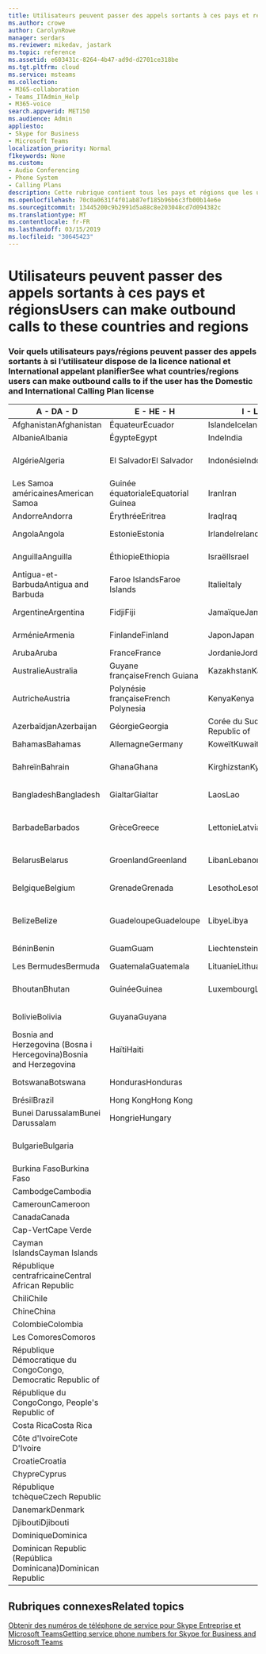 ```yaml
---
title: Utilisateurs peuvent passer des appels sortants à ces pays et régions
ms.author: crowe
author: CarolynRowe
manager: serdars
ms.reviewer: mikedav, jastark
ms.topic: reference
ms.assetid: e603431c-8264-4b47-ad9d-d2701ce318be
ms.tgt.pltfrm: cloud
ms.service: msteams
ms.collection:
- M365-collaboration
- Teams_ITAdmin_Help
- M365-voice
search.appverid: MET150
ms.audience: Admin
appliesto:
- Skype for Business
- Microsoft Teams
localization_priority: Normal
f1keywords: None
ms.custom:
- Audio Conferencing
- Phone System
- Calling Plans
description: Cette rubrique contient tous les pays et régions que les utilisateurs peuvent effectuer des appels sortants vers s’ils disposent d’un Plan de l’appel.
ms.openlocfilehash: 70c0a0631f4f01ab87ef185b96b6c3fb00b14e6e
ms.sourcegitcommit: 13445200c9b2991d5a88c8e203048cd7d094382c
ms.translationtype: MT
ms.contentlocale: fr-FR
ms.lasthandoff: 03/15/2019
ms.locfileid: "30645423"
---
```

# <a name="users-can-make-outbound-calls-to-these-countries-and-regions"></a><span data-ttu-id="b690d-103">Utilisateurs peuvent passer des appels sortants à ces pays et régions</span><span class="sxs-lookup"><span data-stu-id="b690d-103">Users can make outbound calls to these countries and regions</span></span>

### <a name="see-what-countriesregions-users-can-make-outbound-calls-to-if-the-user-has-the-domestic-and-international-calling-plan-license"></a><span data-ttu-id="b690d-104">Voir quels utilisateurs pays/régions peuvent passer des appels sortants à si l’utilisateur dispose de la licence national et International appelant planifier</span><span class="sxs-lookup"><span data-stu-id="b690d-104">See what countries/regions users can make outbound calls to if the user has the Domestic and International Calling Plan license</span></span>

|<span data-ttu-id="b690d-105">**A - D**</span><span class="sxs-lookup"><span data-stu-id="b690d-105">**A - D**</span></span>| <span data-ttu-id="b690d-106">**E - H**</span><span class="sxs-lookup"><span data-stu-id="b690d-106">**E - H**</span></span>|<span data-ttu-id="b690d-107">**I - L**</span><span class="sxs-lookup"><span data-stu-id="b690d-107">**I - L**</span></span>|<span data-ttu-id="b690d-108">**M - O**</span><span class="sxs-lookup"><span data-stu-id="b690d-108">**M - O**</span></span>|<span data-ttu-id="b690d-109">**P - S**</span><span class="sxs-lookup"><span data-stu-id="b690d-109">**P - S**</span></span>|<span data-ttu-id="b690d-110">**T - Z**</span><span class="sxs-lookup"><span data-stu-id="b690d-110">**T - Z**</span></span>|
---|---|---|---|---|---|
|<span data-ttu-id="b690d-111">Afghanistan</span><span class="sxs-lookup"><span data-stu-id="b690d-111">Afghanistan</span></span>|<span data-ttu-id="b690d-112">Équateur</span><span class="sxs-lookup"><span data-stu-id="b690d-112">Ecuador</span></span> |<span data-ttu-id="b690d-113">Islande</span><span class="sxs-lookup"><span data-stu-id="b690d-113">Iceland</span></span> |<span data-ttu-id="b690d-114">Macau</span><span class="sxs-lookup"><span data-stu-id="b690d-114">Macau</span></span> |<span data-ttu-id="b690d-115">Pakistan</span><span class="sxs-lookup"><span data-stu-id="b690d-115">Pakistan</span></span> |<span data-ttu-id="b690d-116">Taïwan</span><span class="sxs-lookup"><span data-stu-id="b690d-116">Taiwan</span></span>   |
|<span data-ttu-id="b690d-117">Albanie</span><span class="sxs-lookup"><span data-stu-id="b690d-117">Albania</span></span>|<span data-ttu-id="b690d-118">Égypte</span><span class="sxs-lookup"><span data-stu-id="b690d-118">Egypt</span></span> |<span data-ttu-id="b690d-119">Inde</span><span class="sxs-lookup"><span data-stu-id="b690d-119">India</span></span> |<span data-ttu-id="b690d-120">Macédoine</span><span class="sxs-lookup"><span data-stu-id="b690d-120">Macedonia</span></span> |<span data-ttu-id="b690d-121">Les Palaos</span><span class="sxs-lookup"><span data-stu-id="b690d-121">Palau</span></span> |<span data-ttu-id="b690d-122">Tadjikistan</span><span class="sxs-lookup"><span data-stu-id="b690d-122">Tajikistan</span></span>   |
|<span data-ttu-id="b690d-123">Algérie</span><span class="sxs-lookup"><span data-stu-id="b690d-123">Algeria</span></span>|<span data-ttu-id="b690d-124">El Salvador</span><span class="sxs-lookup"><span data-stu-id="b690d-124">El Salvador</span></span> |<span data-ttu-id="b690d-125">Indonésie</span><span class="sxs-lookup"><span data-stu-id="b690d-125">Indonesia</span></span> |<span data-ttu-id="b690d-126">Malawi</span><span class="sxs-lookup"><span data-stu-id="b690d-126">Malawi</span></span> |<span data-ttu-id="b690d-127">Palestinian Authority</span><span class="sxs-lookup"><span data-stu-id="b690d-127">Palestinian Authority</span></span> |<span data-ttu-id="b690d-128">Tanzanie</span><span class="sxs-lookup"><span data-stu-id="b690d-128">Tanzania, United Republic of</span></span>  |
|<span data-ttu-id="b690d-129">Les Samoa américaines</span><span class="sxs-lookup"><span data-stu-id="b690d-129">American Samoa</span></span>|<span data-ttu-id="b690d-130">Guinée équatoriale</span><span class="sxs-lookup"><span data-stu-id="b690d-130">Equatorial Guinea</span></span> |<span data-ttu-id="b690d-131">Iran</span><span class="sxs-lookup"><span data-stu-id="b690d-131">Iran</span></span> |<span data-ttu-id="b690d-132">Malaisie</span><span class="sxs-lookup"><span data-stu-id="b690d-132">Malaysia</span></span> |<span data-ttu-id="b690d-133">Panama</span><span class="sxs-lookup"><span data-stu-id="b690d-133">Panama</span></span> | <span data-ttu-id="b690d-134">Thaïlande</span><span class="sxs-lookup"><span data-stu-id="b690d-134">Thailand</span></span>   |
|<span data-ttu-id="b690d-135">Andorre</span><span class="sxs-lookup"><span data-stu-id="b690d-135">Andorra</span></span> |<span data-ttu-id="b690d-136">Érythrée</span><span class="sxs-lookup"><span data-stu-id="b690d-136">Eritrea</span></span> |<span data-ttu-id="b690d-137">Iraq</span><span class="sxs-lookup"><span data-stu-id="b690d-137">Iraq</span></span> |<span data-ttu-id="b690d-138">Mali</span><span class="sxs-lookup"><span data-stu-id="b690d-138">Mali</span></span> |<span data-ttu-id="b690d-139">Paraguay</span><span class="sxs-lookup"><span data-stu-id="b690d-139">Paraguay</span></span> |<span data-ttu-id="b690d-140">Togo</span><span class="sxs-lookup"><span data-stu-id="b690d-140">Togo</span></span>   |
|<span data-ttu-id="b690d-141">Angola</span><span class="sxs-lookup"><span data-stu-id="b690d-141">Angola</span></span> |<span data-ttu-id="b690d-142">Estonie</span><span class="sxs-lookup"><span data-stu-id="b690d-142">Estonia</span></span> |<span data-ttu-id="b690d-143">Irlande</span><span class="sxs-lookup"><span data-stu-id="b690d-143">Ireland</span></span> |<span data-ttu-id="b690d-144">Malte</span><span class="sxs-lookup"><span data-stu-id="b690d-144">Malta</span></span> |<span data-ttu-id="b690d-145">Pérou</span><span class="sxs-lookup"><span data-stu-id="b690d-145">Peru</span></span> | <span data-ttu-id="b690d-146">Trinité-et-Tobago</span><span class="sxs-lookup"><span data-stu-id="b690d-146">Trinidad and Tobago</span></span>  |
|<span data-ttu-id="b690d-147">Anguilla</span><span class="sxs-lookup"><span data-stu-id="b690d-147">Anguilla</span></span> |<span data-ttu-id="b690d-148">Éthiopie</span><span class="sxs-lookup"><span data-stu-id="b690d-148">Ethiopia</span></span> |<span data-ttu-id="b690d-149">Israël</span><span class="sxs-lookup"><span data-stu-id="b690d-149">Israel</span></span> |<span data-ttu-id="b690d-150">Les îles Marshall</span><span class="sxs-lookup"><span data-stu-id="b690d-150">Marshall Islands</span></span> | <span data-ttu-id="b690d-151">Philippines</span><span class="sxs-lookup"><span data-stu-id="b690d-151">Philippines</span></span> | <span data-ttu-id="b690d-152">Turquie</span><span class="sxs-lookup"><span data-stu-id="b690d-152">Turkey</span></span> |
|<span data-ttu-id="b690d-153">Antigua-et-Barbuda</span><span class="sxs-lookup"><span data-stu-id="b690d-153">Antigua and Barbuda</span></span> | <span data-ttu-id="b690d-154">Faroe Islands</span><span class="sxs-lookup"><span data-stu-id="b690d-154">Faroe Islands</span></span> |<span data-ttu-id="b690d-155">Italie</span><span class="sxs-lookup"><span data-stu-id="b690d-155">Italy</span></span> |<span data-ttu-id="b690d-156">Martinique</span><span class="sxs-lookup"><span data-stu-id="b690d-156">Martinique</span></span> |<span data-ttu-id="b690d-157">Pologne</span><span class="sxs-lookup"><span data-stu-id="b690d-157">Poland</span></span> |<span data-ttu-id="b690d-158">Turkménistan</span><span class="sxs-lookup"><span data-stu-id="b690d-158">Turkmenistan</span></span> |
|<span data-ttu-id="b690d-159">Argentine</span><span class="sxs-lookup"><span data-stu-id="b690d-159">Argentina</span></span>|<span data-ttu-id="b690d-160">Fidji</span><span class="sxs-lookup"><span data-stu-id="b690d-160">Fiji</span></span> |<span data-ttu-id="b690d-161">Jamaïque</span><span class="sxs-lookup"><span data-stu-id="b690d-161">Jamaica</span></span> |<span data-ttu-id="b690d-162">Maurice</span><span class="sxs-lookup"><span data-stu-id="b690d-162">Mauritius</span></span> |<span data-ttu-id="b690d-163">Portugal</span><span class="sxs-lookup"><span data-stu-id="b690d-163">Portugal</span></span> |<span data-ttu-id="b690d-164">Îles Turques-et-Caïques</span><span class="sxs-lookup"><span data-stu-id="b690d-164">Turks and Caicos</span></span>   |
|<span data-ttu-id="b690d-165">Arménie</span><span class="sxs-lookup"><span data-stu-id="b690d-165">Armenia</span></span> |<span data-ttu-id="b690d-166">Finlande</span><span class="sxs-lookup"><span data-stu-id="b690d-166">Finland</span></span> |<span data-ttu-id="b690d-167">Japon</span><span class="sxs-lookup"><span data-stu-id="b690d-167">Japan</span></span> |<span data-ttu-id="b690d-168">Mayotte</span><span class="sxs-lookup"><span data-stu-id="b690d-168">Mayotte</span></span> | <span data-ttu-id="b690d-169">Porto Rico</span><span class="sxs-lookup"><span data-stu-id="b690d-169">Puerto Rico</span></span> |<span data-ttu-id="b690d-170">Ouganda</span><span class="sxs-lookup"><span data-stu-id="b690d-170">Uganda</span></span>  |
|<span data-ttu-id="b690d-171">Aruba</span><span class="sxs-lookup"><span data-stu-id="b690d-171">Aruba</span></span> |<span data-ttu-id="b690d-172">France</span><span class="sxs-lookup"><span data-stu-id="b690d-172">France</span></span> |<span data-ttu-id="b690d-173">Jordanie</span><span class="sxs-lookup"><span data-stu-id="b690d-173">Jordan</span></span> |<span data-ttu-id="b690d-174">Mexique</span><span class="sxs-lookup"><span data-stu-id="b690d-174">Mexico</span></span> |<span data-ttu-id="b690d-175">Qatar</span><span class="sxs-lookup"><span data-stu-id="b690d-175">Qatar</span></span> | <span data-ttu-id="b690d-176">Ukraine</span><span class="sxs-lookup"><span data-stu-id="b690d-176">Ukraine</span></span>   |
|<span data-ttu-id="b690d-177">Australie</span><span class="sxs-lookup"><span data-stu-id="b690d-177">Australia</span></span> |<span data-ttu-id="b690d-178">Guyane française</span><span class="sxs-lookup"><span data-stu-id="b690d-178">French Guiana</span></span> |<span data-ttu-id="b690d-179">Kazakhstan</span><span class="sxs-lookup"><span data-stu-id="b690d-179">Kazakhstan</span></span> |<span data-ttu-id="b690d-180">Micronésie</span><span class="sxs-lookup"><span data-stu-id="b690d-180">Micronesia</span></span> |<span data-ttu-id="b690d-181">Réunion</span><span class="sxs-lookup"><span data-stu-id="b690d-181">Reunion</span></span> |<span data-ttu-id="b690d-182">Émirats arabes unis</span><span class="sxs-lookup"><span data-stu-id="b690d-182">United Arab Emirates (U.A.E)</span></span>  |
|<span data-ttu-id="b690d-183">Autriche</span><span class="sxs-lookup"><span data-stu-id="b690d-183">Austria</span></span> |<span data-ttu-id="b690d-184">Polynésie française</span><span class="sxs-lookup"><span data-stu-id="b690d-184">French Polynesia</span></span> |<span data-ttu-id="b690d-185">Kenya</span><span class="sxs-lookup"><span data-stu-id="b690d-185">Kenya</span></span> |<span data-ttu-id="b690d-186">Moldavie</span><span class="sxs-lookup"><span data-stu-id="b690d-186">Moldova, Republic of</span></span> |<span data-ttu-id="b690d-187">Roumanie</span><span class="sxs-lookup"><span data-stu-id="b690d-187">Romania</span></span> |<span data-ttu-id="b690d-188">Royaume-Uni (R.-U.)</span><span class="sxs-lookup"><span data-stu-id="b690d-188">United Kingdom (U.K.)</span></span> |
|<span data-ttu-id="b690d-189">Azerbaïdjan</span><span class="sxs-lookup"><span data-stu-id="b690d-189">Azerbaijan</span></span> |<span data-ttu-id="b690d-190">Géorgie</span><span class="sxs-lookup"><span data-stu-id="b690d-190">Georgia</span></span> |<span data-ttu-id="b690d-191">Corée du Sud</span><span class="sxs-lookup"><span data-stu-id="b690d-191">Korea, Republic of</span></span> |<span data-ttu-id="b690d-192">Monaco</span><span class="sxs-lookup"><span data-stu-id="b690d-192">Monaco</span></span> | <span data-ttu-id="b690d-193">Russie</span><span class="sxs-lookup"><span data-stu-id="b690d-193">Russian Federation</span></span> |<span data-ttu-id="b690d-194">États-Unis</span><span class="sxs-lookup"><span data-stu-id="b690d-194">United States (U.S.)</span></span>  |
|<span data-ttu-id="b690d-195">Bahamas</span><span class="sxs-lookup"><span data-stu-id="b690d-195">Bahamas</span></span> |<span data-ttu-id="b690d-196">Allemagne</span><span class="sxs-lookup"><span data-stu-id="b690d-196">Germany</span></span> |<span data-ttu-id="b690d-197">Koweït</span><span class="sxs-lookup"><span data-stu-id="b690d-197">Kuwait</span></span> |<span data-ttu-id="b690d-198">Mongolie</span><span class="sxs-lookup"><span data-stu-id="b690d-198">Mongolia</span></span> |<span data-ttu-id="b690d-199">Rwanda</span><span class="sxs-lookup"><span data-stu-id="b690d-199">Rwanda</span></span> | <span data-ttu-id="b690d-200">Uruguay</span><span class="sxs-lookup"><span data-stu-id="b690d-200">Uruguay</span></span> |
|<span data-ttu-id="b690d-201">Bahreïn</span><span class="sxs-lookup"><span data-stu-id="b690d-201">Bahrain</span></span> |<span data-ttu-id="b690d-202">Ghana</span><span class="sxs-lookup"><span data-stu-id="b690d-202">Ghana</span></span> |<span data-ttu-id="b690d-203">Kirghizstan</span><span class="sxs-lookup"><span data-stu-id="b690d-203">Kyrgyzstan</span></span> |<span data-ttu-id="b690d-204">Monténégro</span><span class="sxs-lookup"><span data-stu-id="b690d-204">Montenegro</span></span> | <span data-ttu-id="b690d-205">Saint-Christophe-et-Niévès</span><span class="sxs-lookup"><span data-stu-id="b690d-205">Saint Kitts and Nevis</span></span> |<span data-ttu-id="b690d-206">Ouzbékistan</span><span class="sxs-lookup"><span data-stu-id="b690d-206">Uzbekistan</span></span>  |
|<span data-ttu-id="b690d-207">Bangladesh</span><span class="sxs-lookup"><span data-stu-id="b690d-207">Bangladesh</span></span> |<span data-ttu-id="b690d-208">Gialtar</span><span class="sxs-lookup"><span data-stu-id="b690d-208">Gialtar</span></span> |<span data-ttu-id="b690d-209">Laos</span><span class="sxs-lookup"><span data-stu-id="b690d-209">Lao</span></span> |<span data-ttu-id="b690d-210">Montserrat</span><span class="sxs-lookup"><span data-stu-id="b690d-210">Montserrat</span></span> | <span data-ttu-id="b690d-211">Sainte Lucie</span><span class="sxs-lookup"><span data-stu-id="b690d-211">Saint Lucia</span></span> |<span data-ttu-id="b690d-212">Vatican</span><span class="sxs-lookup"><span data-stu-id="b690d-212">Vatican City State</span></span>  |
|<span data-ttu-id="b690d-213">Barbade</span><span class="sxs-lookup"><span data-stu-id="b690d-213">Barbados</span></span> |<span data-ttu-id="b690d-214">Grèce</span><span class="sxs-lookup"><span data-stu-id="b690d-214">Greece</span></span> |<span data-ttu-id="b690d-215">Lettonie</span><span class="sxs-lookup"><span data-stu-id="b690d-215">Latvia</span></span> |<span data-ttu-id="b690d-216">Maroc</span><span class="sxs-lookup"><span data-stu-id="b690d-216">Morocco</span></span> |<span data-ttu-id="b690d-217">Saint-Vincent-et-les-Grenadines</span><span class="sxs-lookup"><span data-stu-id="b690d-217">Saint Vincent and the Grenadines</span></span> |<span data-ttu-id="b690d-218">Venezuela</span><span class="sxs-lookup"><span data-stu-id="b690d-218">Venezuela</span></span>   |
|<span data-ttu-id="b690d-219">Belarus</span><span class="sxs-lookup"><span data-stu-id="b690d-219">Belarus</span></span> |<span data-ttu-id="b690d-220">Groenland</span><span class="sxs-lookup"><span data-stu-id="b690d-220">Greenland</span></span> |<span data-ttu-id="b690d-221">Liban</span><span class="sxs-lookup"><span data-stu-id="b690d-221">Lebanon</span></span> |<span data-ttu-id="b690d-222">Mozambique</span><span class="sxs-lookup"><span data-stu-id="b690d-222">Mozambique</span></span> | <span data-ttu-id="b690d-223">Saint-Marin</span><span class="sxs-lookup"><span data-stu-id="b690d-223">San Marino</span></span> |<span data-ttu-id="b690d-224">Vietnam</span><span class="sxs-lookup"><span data-stu-id="b690d-224">Viet Nam</span></span>  |
|<span data-ttu-id="b690d-225">Belgique</span><span class="sxs-lookup"><span data-stu-id="b690d-225">Belgium</span></span> |<span data-ttu-id="b690d-226">Grenade</span><span class="sxs-lookup"><span data-stu-id="b690d-226">Grenada</span></span> |<span data-ttu-id="b690d-227">Lesotho</span><span class="sxs-lookup"><span data-stu-id="b690d-227">Lesotho</span></span> |<span data-ttu-id="b690d-228">Birmanie</span><span class="sxs-lookup"><span data-stu-id="b690d-228">Myanmar</span></span> | <span data-ttu-id="b690d-229">Arabie saoudite</span><span class="sxs-lookup"><span data-stu-id="b690d-229">Saudi Arabia</span></span> | <span data-ttu-id="b690d-230">Les îles Vierges britanniques</span><span class="sxs-lookup"><span data-stu-id="b690d-230">Virgin Islands (British)</span></span> |
|<span data-ttu-id="b690d-231">Belize</span><span class="sxs-lookup"><span data-stu-id="b690d-231">Belize</span></span> |<span data-ttu-id="b690d-232">Guadeloupe</span><span class="sxs-lookup"><span data-stu-id="b690d-232">Guadeloupe</span></span> |<span data-ttu-id="b690d-233">Libye</span><span class="sxs-lookup"><span data-stu-id="b690d-233">Libya</span></span> |<span data-ttu-id="b690d-234">Namibie</span><span class="sxs-lookup"><span data-stu-id="b690d-234">Namibia</span></span> |<span data-ttu-id="b690d-235">Sénégal</span><span class="sxs-lookup"><span data-stu-id="b690d-235">Senegal</span></span> | <span data-ttu-id="b690d-236">Les îles Vierges américaines</span><span class="sxs-lookup"><span data-stu-id="b690d-236">Virgin Islands (U.S.)</span></span>  |
|<span data-ttu-id="b690d-237">Bénin</span><span class="sxs-lookup"><span data-stu-id="b690d-237">Benin</span></span> |<span data-ttu-id="b690d-238">Guam</span><span class="sxs-lookup"><span data-stu-id="b690d-238">Guam</span></span> |<span data-ttu-id="b690d-239">Liechtenstein</span><span class="sxs-lookup"><span data-stu-id="b690d-239">Liechtenstein</span></span> |<span data-ttu-id="b690d-240">Népal</span><span class="sxs-lookup"><span data-stu-id="b690d-240">Nepal</span></span> | <span data-ttu-id="b690d-241">Serbie</span><span class="sxs-lookup"><span data-stu-id="b690d-241">Serbia</span></span> | <span data-ttu-id="b690d-242">Wallis-et-Futuna</span><span class="sxs-lookup"><span data-stu-id="b690d-242">Wallis and Futuna Islands</span></span>  |
|<span data-ttu-id="b690d-243">Les Bermudes</span><span class="sxs-lookup"><span data-stu-id="b690d-243">Bermuda</span></span> |<span data-ttu-id="b690d-244">Guatemala</span><span class="sxs-lookup"><span data-stu-id="b690d-244">Guatemala</span></span> |<span data-ttu-id="b690d-245">Lituanie</span><span class="sxs-lookup"><span data-stu-id="b690d-245">Lithuania</span></span> |<span data-ttu-id="b690d-246">Pays-Bas</span><span class="sxs-lookup"><span data-stu-id="b690d-246">Netherlands</span></span> |<span data-ttu-id="b690d-247">Singapour</span><span class="sxs-lookup"><span data-stu-id="b690d-247">Singapore</span></span> |<span data-ttu-id="b690d-248">Yémen</span><span class="sxs-lookup"><span data-stu-id="b690d-248">Yemen</span></span> |
|<span data-ttu-id="b690d-249">Bhoutan</span><span class="sxs-lookup"><span data-stu-id="b690d-249">Bhutan</span></span> |<span data-ttu-id="b690d-250">Guinée</span><span class="sxs-lookup"><span data-stu-id="b690d-250">Guinea</span></span> |<span data-ttu-id="b690d-251">Luxembourg</span><span class="sxs-lookup"><span data-stu-id="b690d-251">Luxembourg</span></span> |<span data-ttu-id="b690d-252">Les Antilles néerlandaises</span><span class="sxs-lookup"><span data-stu-id="b690d-252">Netherlands Antilles</span></span> |<span data-ttu-id="b690d-253">Slovaquie</span><span class="sxs-lookup"><span data-stu-id="b690d-253">Slovakia</span></span> |<span data-ttu-id="b690d-254">Zambie</span><span class="sxs-lookup"><span data-stu-id="b690d-254">Zambia</span></span>  |
|<span data-ttu-id="b690d-255">Bolivie</span><span class="sxs-lookup"><span data-stu-id="b690d-255">Bolivia</span></span> |<span data-ttu-id="b690d-256">Guyana</span><span class="sxs-lookup"><span data-stu-id="b690d-256">Guyana</span></span>| |<span data-ttu-id="b690d-257">Nouvelle-Calédonie</span><span class="sxs-lookup"><span data-stu-id="b690d-257">New Caledonia</span></span> |<span data-ttu-id="b690d-258">Slovénie</span><span class="sxs-lookup"><span data-stu-id="b690d-258">Slovenia</span></span> |<span data-ttu-id="b690d-259">Zimbabwe</span><span class="sxs-lookup"><span data-stu-id="b690d-259">Zimbabwe</span></span> |
|<span data-ttu-id="b690d-260">Bosnia and Herzegovina (Bosna i Hercegovina)</span><span class="sxs-lookup"><span data-stu-id="b690d-260">Bosnia and Herzegovina</span></span> |<span data-ttu-id="b690d-261">Haïti</span><span class="sxs-lookup"><span data-stu-id="b690d-261">Haiti</span></span> ||<span data-ttu-id="b690d-262">Nouvelle-Zélande</span><span class="sxs-lookup"><span data-stu-id="b690d-262">New Zealand</span></span> |<span data-ttu-id="b690d-263">Afrique du Sud</span><span class="sxs-lookup"><span data-stu-id="b690d-263">South Africa</span></span> | 
|<span data-ttu-id="b690d-264">Botswana</span><span class="sxs-lookup"><span data-stu-id="b690d-264">Botswana</span></span> |<span data-ttu-id="b690d-265">Honduras</span><span class="sxs-lookup"><span data-stu-id="b690d-265">Honduras</span></span> ||<span data-ttu-id="b690d-266">Nicaragua</span><span class="sxs-lookup"><span data-stu-id="b690d-266">Nicaragua</span></span> |<span data-ttu-id="b690d-267">Soudan du Sud</span><span class="sxs-lookup"><span data-stu-id="b690d-267">South Sudan</span></span> |
|<span data-ttu-id="b690d-268">Brésil</span><span class="sxs-lookup"><span data-stu-id="b690d-268">Brazil</span></span> |<span data-ttu-id="b690d-269">Hong Kong</span><span class="sxs-lookup"><span data-stu-id="b690d-269">Hong Kong</span></span> ||<span data-ttu-id="b690d-270">Niger</span><span class="sxs-lookup"><span data-stu-id="b690d-270">Niger</span></span> |<span data-ttu-id="b690d-271">Espagne</span><span class="sxs-lookup"><span data-stu-id="b690d-271">Spain</span></span> | 
|<span data-ttu-id="b690d-272">Bunei Darussalam</span><span class="sxs-lookup"><span data-stu-id="b690d-272">Bunei Darussalam</span></span> |<span data-ttu-id="b690d-273">Hongrie</span><span class="sxs-lookup"><span data-stu-id="b690d-273">Hungary</span></span> ||<span data-ttu-id="b690d-274">Nigeria</span><span class="sxs-lookup"><span data-stu-id="b690d-274">Nigeria</span></span> |<span data-ttu-id="b690d-275">Sri Lanka</span><span class="sxs-lookup"><span data-stu-id="b690d-275">Sri Lanka</span></span> | 
|<span data-ttu-id="b690d-276">Bulgarie</span><span class="sxs-lookup"><span data-stu-id="b690d-276">Bulgaria</span></span> |||<span data-ttu-id="b690d-277">Îles Mariannes du Nord</span><span class="sxs-lookup"><span data-stu-id="b690d-277">Northern Mariana Islands</span></span> |<span data-ttu-id="b690d-278">St. Pierre et Miquelon</span><span class="sxs-lookup"><span data-stu-id="b690d-278">St. Pierre and Miquelon</span></span> |
|<span data-ttu-id="b690d-279">Burkina Faso</span><span class="sxs-lookup"><span data-stu-id="b690d-279">Burkina Faso</span></span> |||<span data-ttu-id="b690d-280">Norvège</span><span class="sxs-lookup"><span data-stu-id="b690d-280">Norway</span></span> |<span data-ttu-id="b690d-281">Soudan</span><span class="sxs-lookup"><span data-stu-id="b690d-281">Sudan</span></span> |
|<span data-ttu-id="b690d-282">Cambodge</span><span class="sxs-lookup"><span data-stu-id="b690d-282">Cambodia</span></span> |||<span data-ttu-id="b690d-283">Oman</span><span class="sxs-lookup"><span data-stu-id="b690d-283">Oman</span></span> |<span data-ttu-id="b690d-284">Suriname</span><span class="sxs-lookup"><span data-stu-id="b690d-284">Suriname</span></span> | 
|<span data-ttu-id="b690d-285">Cameroun</span><span class="sxs-lookup"><span data-stu-id="b690d-285">Cameroon</span></span> ||||<span data-ttu-id="b690d-286">Swaziland</span><span class="sxs-lookup"><span data-stu-id="b690d-286">Swaziland</span></span> |
|<span data-ttu-id="b690d-287">Canada</span><span class="sxs-lookup"><span data-stu-id="b690d-287">Canada</span></span> ||||<span data-ttu-id="b690d-288">Suède</span><span class="sxs-lookup"><span data-stu-id="b690d-288">Sweden</span></span> | 
|<span data-ttu-id="b690d-289">Cap-Vert</span><span class="sxs-lookup"><span data-stu-id="b690d-289">Cape Verde</span></span> ||||<span data-ttu-id="b690d-290">Suisse</span><span class="sxs-lookup"><span data-stu-id="b690d-290">Switzerland</span></span> |
|<span data-ttu-id="b690d-291">Cayman Islands</span><span class="sxs-lookup"><span data-stu-id="b690d-291">Cayman Islands</span></span> ||||<span data-ttu-id="b690d-292">Syrie</span><span class="sxs-lookup"><span data-stu-id="b690d-292">Syrian Arab Republic</span></span> |
|<span data-ttu-id="b690d-293">République centrafricaine</span><span class="sxs-lookup"><span data-stu-id="b690d-293">Central African Republic</span></span> |
|<span data-ttu-id="b690d-294">Chili</span><span class="sxs-lookup"><span data-stu-id="b690d-294">Chile</span></span> |
|<span data-ttu-id="b690d-295">Chine</span><span class="sxs-lookup"><span data-stu-id="b690d-295">China</span></span> |
|<span data-ttu-id="b690d-296">Colombie</span><span class="sxs-lookup"><span data-stu-id="b690d-296">Colombia</span></span> |
|<span data-ttu-id="b690d-297">Les Comores</span><span class="sxs-lookup"><span data-stu-id="b690d-297">Comoros</span></span> |
|<span data-ttu-id="b690d-298">République Démocratique du Congo</span><span class="sxs-lookup"><span data-stu-id="b690d-298">Congo, Democratic Republic of</span></span> |
|<span data-ttu-id="b690d-299">République du Congo</span><span class="sxs-lookup"><span data-stu-id="b690d-299">Congo, People's Republic of</span></span> |
|<span data-ttu-id="b690d-300">Costa Rica</span><span class="sxs-lookup"><span data-stu-id="b690d-300">Costa Rica</span></span> |
|<span data-ttu-id="b690d-301">Côte d'Ivoire</span><span class="sxs-lookup"><span data-stu-id="b690d-301">Cote D'Ivoire</span></span> |
|<span data-ttu-id="b690d-302">Croatie</span><span class="sxs-lookup"><span data-stu-id="b690d-302">Croatia</span></span> |
|<span data-ttu-id="b690d-303">Chypre</span><span class="sxs-lookup"><span data-stu-id="b690d-303">Cyprus</span></span> |
|<span data-ttu-id="b690d-304">République tchèque</span><span class="sxs-lookup"><span data-stu-id="b690d-304">Czech Republic</span></span> |
|<span data-ttu-id="b690d-305">Danemark</span><span class="sxs-lookup"><span data-stu-id="b690d-305">Denmark</span></span> |
|<span data-ttu-id="b690d-306">Djibouti</span><span class="sxs-lookup"><span data-stu-id="b690d-306">Djibouti</span></span> |
|<span data-ttu-id="b690d-307">Dominique</span><span class="sxs-lookup"><span data-stu-id="b690d-307">Dominica</span></span> |
|<span data-ttu-id="b690d-308">Dominican Republic (República Dominicana)</span><span class="sxs-lookup"><span data-stu-id="b690d-308">Dominican Republic</span></span> |

## <a name="related-topics"></a><span data-ttu-id="b690d-309">Rubriques connexes</span><span class="sxs-lookup"><span data-stu-id="b690d-309">Related topics</span></span>

[<span data-ttu-id="b690d-310">Obtenir des numéros de téléphone de service pour Skype Entreprise et Microsoft Teams</span><span class="sxs-lookup"><span data-stu-id="b690d-310">Getting service phone numbers for Skype for Business and Microsoft Teams</span></span>](/SkypeForBusiness/what-is-phone-system-in-office-365/getting-service-phone-numbers)

  
 
